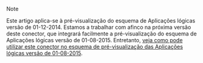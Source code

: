 > [!NOTE]
> Este artigo aplica-se à pré-visualização do esquema de Aplicações lógicas versão de 01-12-2014. Estamos a trabalhar com afinco na próxima versão deste conector, que integrará facilmente a pré-visualização do esquema de Aplicações lógicas versão de 01-08-2015. Entretanto, [veja como pode utilizar este conector no esquema de pré-visualização das Aplicações lógicas versão de 01-08-2015](https://blogs.msdn.microsoft.com/logicapps/2016/02/25/accessing-v1-apis-and-biztalk-apis-from-logic-apps/). 
> 
> 

<!--HONumber=sep16_HO1-->


